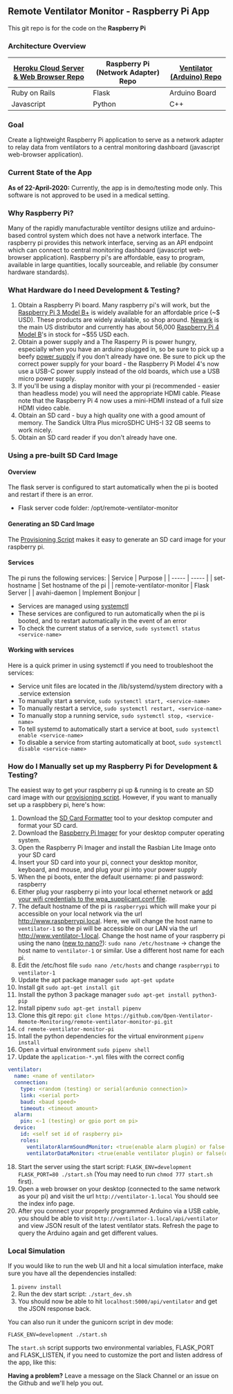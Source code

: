 ## Remote Ventilator Monitor - Raspberry Pi App

This git repo is for the code on the **Raspberry Pi**

### Architecture Overview
| [Heroku Cloud Server & Web Browser Repo](https://github.com/Open-Ventilator-Remote-Monitoring/ventilator-remote-monitoring) | Raspberry Pi (Network Adapter) Repo | [Ventilator (Arduino) Repo](https://github.com/Open-Ventilator-Remote-Monitoring/ventilator-monitor-arduino) |
| ----------- | ----------- | ----------- |
| Ruby on Rails | Flask | Arduino Board |
| Javascript | Python | C++ |

### Goal
Create a lightweight Raspberry Pi application to serve as a network adapter to relay data from ventilators to a central monitoring dashboard (javascript web-browser application).

### Current State of the App
**As of 22-April-2020:** Currently, the app is in demo/testing mode only.
This software is not approved to be used in a medical setting.

### Why Raspberry Pi?
Many of the rapidly manufacturable ventiltor designs utilize and arduino-based control system which does not have a network interface. The raspberry pi provides this network interface, serving as an API endpoint which can connect to central monitoring dashboard (javascript web-browser application). Raspberry pi's are affordable, easy to program, available in large quantities, locally sourceable, and reliable (by consumer hardware standards).

### What Hardware do I need Development & Testing?
1. Obtain a Raspberry Pi board. Many raspberry pi's will work, but the [Raspberry Pi 3 Model B+](https://www.raspberrypi.org/products/raspberry-pi-3-model-b-plus/) is widely available for an affordable price (~$ USD). These products are widely avialable, so shop around. [Newark](https://www.newark.com/buy-raspberry-pi) is the main US distributor and currently has about 56,000 [Raspberry Pi 4 Model B](https://www.newark.com/raspberry-pi/rpi4-modbp-4gb/raspberry-pi-4-model-b-4gb-rohs/dp/02AH3164)'s in stock for ~$55 USD each. 
2. Obtain a power supply and a The Rasperry Pi is power hungry, especially when you have an arduino plugged in, so be sure to pick up a beefy [power supply](https://www.newark.com/MarketingProductList?orderCode=03AH7034,07AH1285,07AH1286,07AH1287) if you don't already have one. Be sure to pick up the correct power supply for your board - the Raspberry Pi Model 4's now use a USB-C power supply instead of the old boards, which use a USB micro power supply. 
3. If you'll be using a display monitor with your pi (recommended - easier than headless mode) you will need the appropriate HDMI cable. Please note that the Raspberry Pi 4 now uses a mini-HDMI instead of a full size HDMI video cable.
4. Obtain an SD card - buy a high quality one with a good amount of memory. The Sandick Ultra Plus microSDHC UHS-I 32 GB seems to work nicely.
5. Obtain an SD card reader if you don't already have one.

### Using a pre-built SD Card Image
#### Overview
The flask server is configured to start automatically when the pi is booted and restart if there is an error.
* Flask server code folder: /opt/remote-ventilator-monitor

#### Generating an SD Card Image
The [Provisioning Script](https://github.com/Open-Ventilator-Remote-Monitoring/ventilator-monitor-provisioning) makes it easy to generate an SD card image for your raspberry pi.

#### Services
The pi runs the following services:
| Service | Purpose |
| ----- | ----- |
| set-hostname | Set hostname of the pi |
| remote-ventilator-monitor | Flask Server |
| avahi-daemon | Implement Bonjour |

* Services are managed using [systemctl](https://www.digitalocean.com/community/tutorials/how-to-use-systemctl-to-manage-systemd-services-and-units)
* These services are configured to run automatically when the pi is booted, and to restart automatically in the event of an error
* To check the current status of a service, `sudo systemctl status <service-name>`

#### Working with services
Here is a quick primer in using systemctl if you need to troubleshoot the services:
* Service unit files are located in the /lib/systemd/system directory with a .service extension
* To manually start a service, `sudo systemctl start, <service-name>`
* To manually restart a service, `sudo systemctl restart, <service-name>`
* To manually stop a running service, `sudo systemctl stop, <service-name>`
* To tell systemd to automatically start a service at boot, `sudo systemctl enable <service-name>`
* To disable a service from starting automatically at boot,  `sudo systemctl disable <service-name>`

### How do I Manually set up my Raspberry Pi for Development & Testing?
The easiest way to get your raspberry pi up & running is to create an SD card image with our [provisioning script](https://github.com/Open-Ventilator-Remote-Monitoring/ventilator-monitor-provisioning). However, if you want to manually set up a raspbbery pi, here's how:
1. Download the [SD Card Formatter](https://www.sdcard.org/downloads/formatter/index.html) tool to your desktop computer and format your SD card.
2. Download the [Raspberry Pi Imager](https://www.raspberrypi.org/downloads/) for your desktop computer operating system.
3. Open the Raspberry Pi Imager and install the Rasbian Lite Image onto your SD card
4. Insert your SD card into your pi, connect your desktop monitor, keyboard, and mouse, and plug your pi into your power supply
5. When the pi boots, enter the default username: pi and password: raspberry
6. Either plug your raspberry pi into your local ethernet network or [add your wifi credentials to the wpa_supplicant.conf file](https://www.raspberrypi.org/documentation/configuration/wireless/wireless-cli.md).
7. The default hostname of the pi is `raspberrypi` which will make your pi accessible on your local network via the url http://www.raspberrypi.local. Here, we will change the host name to `ventilator-1` so the pi will be accessible on our LAN via the url http://www.ventilator-1.local. Change the host name of your raspberry pi using the nano ([new to nano?](https://www.howtogeek.com/howto/42980/the-beginners-guide-to-nano-the-linux-command-line-text-editor/)): `sudo nano /etc/hostname` -> change the host name to `ventilator-1` or similar. Use a different host name for each pi.
8. Edit the /etc/host file `sudo nano /etc/hosts` and change `raspberrypi` to `ventilator-1`
9. Update the apt package manager `sudo apt-get update`
10. Install git `sudo apt-get install git`
11. Install the python 3 package manager `sudo apt-get install python3-pip`
12. Install pipenv `sudo apt-get install pipenv`
13. Clone this git repo: `git clone https://github.com/Open-Ventilator-Remote-Monitoring/remote-ventilator-monitor-pi.git`
14. `cd remote-ventilator-monitor-pi`
15. Intall the python dependencies for the virtual environment `pipenv install`
16. Open a virtual environment `sudo pipenv shell`
17. Update the `application-*.yml` files with the correct config
```yml
ventilator:
  name: <name of ventilator>
  connection:
    type: <random (testing) or serial(ardunio connection)>
    link: <serial port>
    baud: <baud speed>
    timeout: <timeout amount>
  alarm:
    pin: <-1 (testing) or gpio port on pi>
  device:
    id: <self set id of raspberry pi>
    roles:
      ventilatorAlarmSoundMonitor: <true(enable alarm plugin) or false(disable)>
      ventilatorDataMonitor: <true(enable ventilator plugin) or false(disable)>
```
18. Start the server using the start script: `FLASK_ENV=development FLASK_PORT=80 ./start.sh` (You may need to run `chmod 777 start.sh` first).
19. Open a web browser on your desktop (connected to the same network as your pi) and visit the url `http://ventilator-1.local` You should see the index info page. 
20. After you connect your properly programmed Arduino via a USB cable, you should be able to visit `http://ventilator-1.local/api/ventilator` and view JSON result of the latest ventilator stats. Refresh the page to query the Arduino again and get different values.

### Local Simulation

If you would like to run the web UI and hit a local simulation interface, make sure you have
all the dependencies installed:
1. `pivenv install`
2. Run the dev start script: `./start_dev.sh`
3. You should now be able to hit `localhost:5000/api/ventilator` and get the JSON response back.

You can also run it under the gunicorn script in dev mode:

`FLASK_ENV=development ./start.sh`

The `start.sh` script supports two environmental variables, FLASK_PORT and FLASK_LISTEN, if you need
to customize the port and listen address of the app, like this:

**Having a problem?** Leave a message on the Slack Channel or an issue on the Github and we'll help you out.
